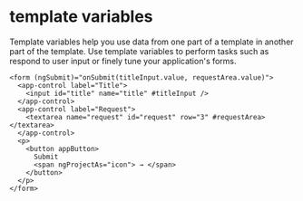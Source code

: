 # template variables
Template variables help you use data from one part of a template in another part of the template. Use template variables to perform tasks such as respond to user input or finely tune your application's forms.

```TS
<form (ngSubmit)="onSubmit(titleInput.value, requestArea.value)">
  <app-control label="Title">
    <input id="title" name="title" #titleInput />
  </app-control>
  <app-control label="Request">
    <textarea name="request" id="request" row="3" #requestArea></textarea>
  </app-control>
  <p>
    <button appButton>
      Submit
      <span ngProjectAs="icon"> → </span>
    </button>
  </p>
</form>
```